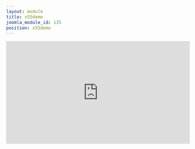 ```yaml
---
layout: module
title: x55demo
joomla_module_id: 135
position: x55demo
---
```

<iframe src="http://player.vimeo.com/video/45148858?title=0&amp;byline=0&amp;portrait=0" width="500" height="281" frameborder="0" webkitAllowFullScreen mozallowfullscreen allowFullScreen></iframe>
